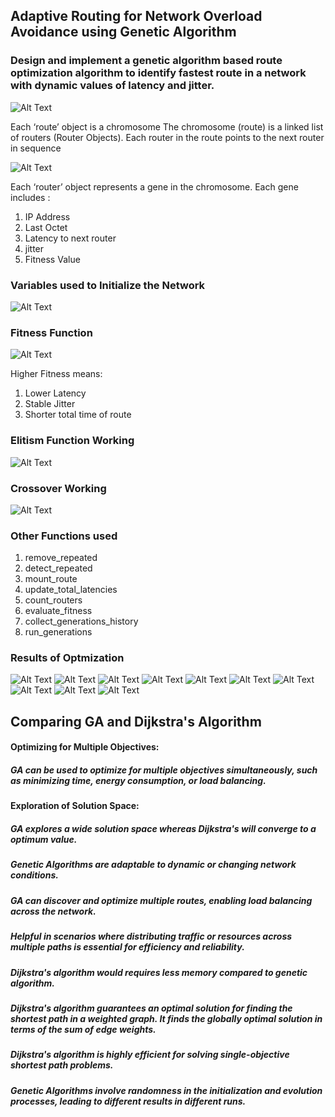 ## Adaptive Routing for Network Overload Avoidance using Genetic Algorithm

### Design and implement a genetic algorithm based route optimization algorithm to identify fastest route in a network with dynamic values of latency and jitter.

![Alt Text](https://github.com/ayushkale1909/Adaptive-Routing-for-Network-Overload-Avoidance-using-Genetic-Algorithm/blob/main/figures/Route.png)

Each ‘route’ object is a chromosome
The chromosome (route) is a linked list of routers (Router Objects). 
Each router in the route points to the next router in sequence

![Alt Text](image_url)

Each ‘router’ object represents a gene in the chromosome. 
Each gene includes : 
1. IP Address 
2. Last Octet
3. Latency to next router
4. jitter
5. Fitness Value

### Variables used to Initialize the Network 

![Alt Text](https://github.com/ayushkale1909/Adaptive-Routing-for-Network-Overload-Avoidance-using-Genetic-Algorithm/blob/main/figures/Initializing%20the%20Network.png)

### Fitness Function 

![Alt Text](https://github.com/ayushkale1909/Adaptive-Routing-for-Network-Overload-Avoidance-using-Genetic-Algorithm/blob/main/figures/Fitness_of_a_route%20.png)

Higher Fitness means: 

1. Lower Latency
2. Stable Jitter
3. Shorter total time of route

### Elitism Function Working 

![Alt Text](https://github.com/ayushkale1909/Adaptive-Routing-for-Network-Overload-Avoidance-using-Genetic-Algorithm/blob/main/figures/elitism.png)

### Crossover Working 

![Alt Text](https://github.com/ayushkale1909/Adaptive-Routing-for-Network-Overload-Avoidance-using-Genetic-Algorithm/blob/main/figures/GA.png)

### Other Functions used 

1. remove_repeated 
2. detect_repeated
3. mount_route
4. update_total_latencies
5. count_routers
6. evaluate_fitness
7. collect_generations_history
8. run_generations

### Results of Optmization 

![Alt Text](https://github.com/ayushkale1909/Adaptive-Routing-for-Network-Overload-Avoidance-using-Genetic-Algorithm/blob/main/figures/Route%201.png)
![Alt Text](https://github.com/ayushkale1909/Adaptive-Routing-for-Network-Overload-Avoidance-using-Genetic-Algorithm/blob/main/figures/Route%201.png)
![Alt Text](https://github.com/ayushkale1909/Adaptive-Routing-for-Network-Overload-Avoidance-using-Genetic-Algorithm/blob/main/figures/R3.png)
![Alt Text](https://github.com/ayushkale1909/Adaptive-Routing-for-Network-Overload-Avoidance-using-Genetic-Algorithm/blob/main/figures/r7.png)
![Alt Text](https://github.com/ayushkale1909/Adaptive-Routing-for-Network-Overload-Avoidance-using-Genetic-Algorithm/blob/main/figures/r8.png)
![Alt Text](https://github.com/ayushkale1909/Adaptive-Routing-for-Network-Overload-Avoidance-using-Genetic-Algorithm/blob/main/figures/fr1.png)
![Alt Text](https://github.com/ayushkale1909/Adaptive-Routing-for-Network-Overload-Avoidance-using-Genetic-Algorithm/blob/main/figures/fr2.png)
![Alt Text](https://github.com/ayushkale1909/Adaptive-Routing-for-Network-Overload-Avoidance-using-Genetic-Algorithm/blob/main/figures/fr3.png)
![Alt Text](https://github.com/ayushkale1909/Adaptive-Routing-for-Network-Overload-Avoidance-using-Genetic-Algorithm/blob/main/figures/fr7.png)
![Alt Text](https://github.com/ayushkale1909/Adaptive-Routing-for-Network-Overload-Avoidance-using-Genetic-Algorithm/blob/main/figures/fr8.png)


## Comparing GA and Dijkstra's Algorithm 

#### Optimizing for Multiple Objectives:
##### GA can be used to optimize for multiple objectives simultaneously, such as minimizing time, energy consumption, or load balancing.
#### Exploration of Solution Space:
##### GA explores a wide solution space whereas  Dijkstra's will converge to a optimum value. 

##### Genetic Algorithms are adaptable to dynamic or changing network conditions. 
##### GA can discover and optimize multiple routes, enabling load balancing across the network.
##### Helpful in scenarios where distributing traffic or resources across multiple paths is essential for efficiency and reliability.

##### Dijkstra's algorithm would requires less memory compared to genetic algorithm.
##### Dijkstra's algorithm guarantees an optimal solution for finding the shortest path in a weighted graph. It finds the globally optimal solution in terms of the sum of edge weights.
##### Dijkstra's algorithm is highly efficient for solving single-objective shortest path problems.
##### Genetic Algorithms involve randomness in the initialization and evolution processes, leading to different results in different runs.

